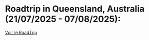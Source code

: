 # Roadtrip in Queensland, Australia (21/07/2025 - 07/08/2025):
[Voir le RoadTrip](https://noecassam.github.io/ncc_trips/roadtrip_qld.html)
